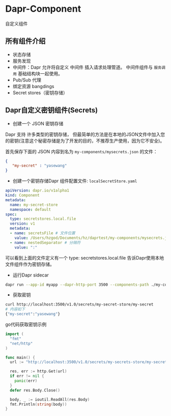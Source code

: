 # Dapr-Component

自定义组件

## 所有组件介绍

* 状态存储
* 服务发现
* 中间件：Dapr 允许将自定义 中间件 插入请求处理管道。 中间件组件与 `服务调用` 基础结构块一起使用。
* Pub/Sub 代理
* 绑定资源 bangdings
* Secret stores（密钥存储）

## Dapr自定义密钥组件(Secrets)

* 创建一个 JSON 密钥存储

Dapr 支持 许多类型的密钥存储， 但最简单的方法是在本地的JSON文件中加入您的密钥(注意这个秘密存储是为了开发的目的，不推荐生产使用，因为它不安全)。

首先保存下面的 JSON 内容到名为 `my-components/mysecrets.json` 的文件：

```json
{
   "my-secret" : "yasewang"
}
```

* 创建一个密钥存储Dapr 组件配置文件: `localSecretStore.yaml`

```yaml
apiVersion: dapr.io/v1alpha1
kind: Component
metadata:
  name: my-secret-store
  namespace: default
spec:
  type: secretstores.local.file
  version: v1
  metadata:
  - name: secretsFile # 文件位置
    value: /Users/hzgod/Documents/hz/daprtest/my-components/mysecrets.json
  - name: nestedSeparator # 分隔符
    value: ":"
```

可以看到上面的文件定义有一个 type: secretstores.local.file 告诉Dapr使用本地文件组件作为密钥存储。

* 运行Dapr sidecar

```bash
dapr run --app-id myapp --dapr-http-port 3500 --components-path ./my-components
```

* 获取密钥

```bash
curl http://localhost:3500/v1.0/secrets/my-secret-store/my-secret
# 内容如下
{"my-secret":"yasewang"}
```
go代码获取密钥示例

```go
import (
  "fmt"
  "net/http"
)

func main() {
  url := "http://localhost:3500/v1.0/secrets/my-secrets-store/my-secret"

  res, err := http.Get(url)
  if err != nil {
    panic(err)
  }
  defer res.Body.Close()

  body, _ := ioutil.ReadAll(res.Body)
  fmt.Println(string(body))
}
```


